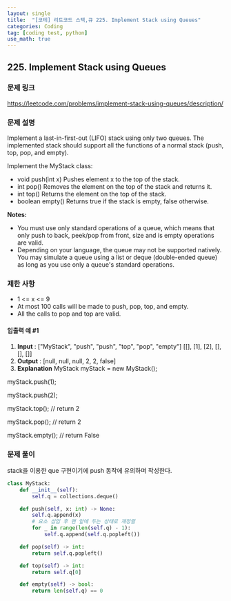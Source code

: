 ```yaml
---
layout: single
title:  "[코테] 리트코드 스택,큐 225. Implement Stack using Queues"
categories: Coding
tag: [coding test, python]
use_math: true
---
```


## 225. Implement Stack using Queues
### 문제 링크
<https://leetcode.com/problems/implement-stack-using-queues/description/>

### 문제 설명
Implement a last-in-first-out (LIFO) stack using only two queues. The implemented stack should support all the functions of a normal stack (push, top, pop, and empty).

Implement the MyStack class:
- void push(int x) Pushes element x to the top of the stack.
- int pop() Removes the element on the top of the stack and returns it.
- int top() Returns the element on the top of the stack.
- boolean empty() Returns true if the stack is empty, false otherwise.

**Notes:**
- You must use only standard operations of a queue, which means that only push to back, peek/pop from front, size and is empty operations are valid.
- Depending on your language, the queue may not be supported natively. You may simulate a queue using a list or deque (double-ended queue) as long as you use only a queue's standard operations.

### 제한 사항
- 1 <= x <= 9
- At most 100 calls will be made to push, pop, top, and empty.
- All the calls to pop and top are valid.

#### 입출력 예 #1 
1. **Input** : ["MyStack", "push", "push", "top", "pop", "empty"] [[], [1], [2], [], [], []]
2. **Output** : [null, null, null, 2, 2, false]
3. **Explanation**
MyStack myStack = new MyStack();

myStack.push(1);

myStack.push(2);

myStack.top(); // return 2

myStack.pop(); // return 2

myStack.empty(); // return False


### 문제 풀이
stack을 이용한 que 구현이기에 push 동작에 유의하며 작성한다.


```python
class MyStack:
    def __init__(self):
        self.q = collections.deque()

    def push(self, x: int) -> None:
        self.q.append(x)
        # 요소 삽입 후 맨 앞에 두는 상태로 재정렬
        for _ in range(len(self.q) - 1):
            self.q.append(self.q.popleft())

    def pop(self) -> int:
        return self.q.popleft()

    def top(self) -> int:
        return self.q[0]

    def empty(self) -> bool:
        return len(self.q) == 0
```
